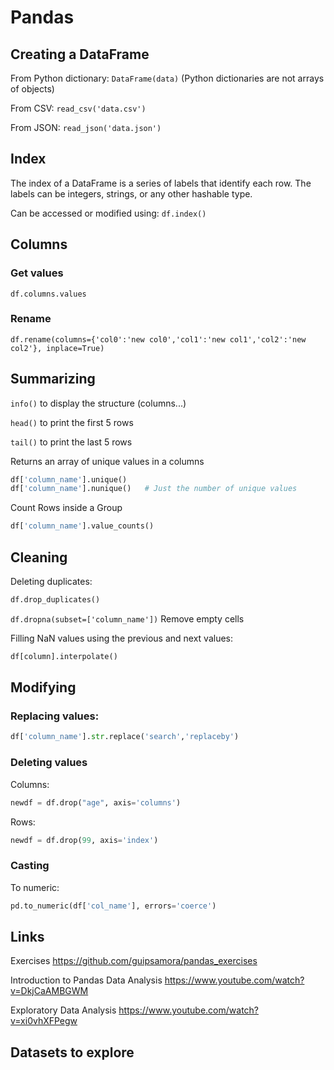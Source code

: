 # Pandas

## Creating a DataFrame

From Python dictionary: ```DataFrame(data)``` (Python dictionaries are not arrays of objects)

From CSV: ```read_csv('data.csv')```

From JSON: ```read_json('data.json')```


## Index

The index of a DataFrame is a series of labels that identify each row. The labels can be integers, strings, or any other hashable type.

Can be accessed or modified using: ```df.index()```


## Columns

### Get values

```df.columns.values```

### Rename

```df.rename(columns={'col0':'new col0','col1':'new col1','col2':'new col2'}, inplace=True)```


## Summarizing

```info()``` to display the structure (columns...)

```head()``` to print the first 5 rows

```tail()``` to print the last 5 rows

Returns an array of unique values in a columns
```python
df['column_name'].unique()
df['column_name'].nunique()   # Just the number of unique values
```

Count Rows inside a Group
```python
df['column_name'].value_counts()
```


## Cleaning

Deleting duplicates:
```python
df.drop_duplicates()
```

```df.dropna(subset=['column_name'])``` Remove empty cells

Filling NaN values using the previous and next values:
```python
df[column].interpolate()
```

## Modifying

### Replacing values:

```python
df['column_name'].str.replace('search','replaceby')
```

### Deleting values

Columns:

```python
newdf = df.drop("age", axis='columns')
```

Rows:

```python
newdf = df.drop(99, axis='index')
```

### Casting

To numeric:

```python
pd.to_numeric(df['col_name'], errors='coerce')
```


## Links

Exercises https://github.com/guipsamora/pandas_exercises

Introduction to Pandas Data Analysis https://www.youtube.com/watch?v=DkjCaAMBGWM

Exploratory Data Analysis https://www.youtube.com/watch?v=xi0vhXFPegw


## Datasets to explore
